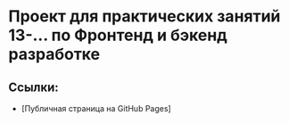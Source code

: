 # Проект для практических занятий 13-... по Фронтенд и бэкенд разработке
## Ссылки:
- [Публичная страница на GitHub Pages]
